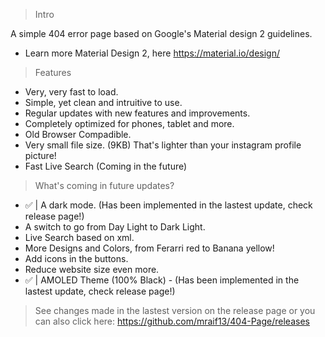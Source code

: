 > Intro 

A simple 404 error page based on Google's Material design 2 guidelines.

- Learn more Material Design 2, here https://material.io/design/

> Features
- Very, very fast to load.
- Simple, yet clean and intruitive to use.
- Regular updates with new features and improvements.
- Completely optimized for phones, tablet and more.
- Old Browser Compadible.
- Very small file size. (9KB) That's lighter than your instagram profile picture!
- Fast Live Search (Coming in the future)

> What's coming in future updates?

- ✅ | A dark mode. (Has been implemented in the lastest update, check release page!)
- A switch to go from Day Light to Dark Light.
- Live Search based on xml.
- More Designs and Colors, from Ferarri red to Banana yellow!
- Add icons in the buttons.
- Reduce website size even more.
- ✅ | AMOLED Theme (100% Black) - (Has been implemented in the lastest update, check release page!)



>See changes made in the lastest version on the release page or you can also click here: https://github.com/mraif13/404-Page/releases
